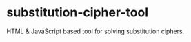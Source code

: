 substitution-cipher-tool
========================

HTML &amp; JavaScript based tool for solving substitution ciphers.